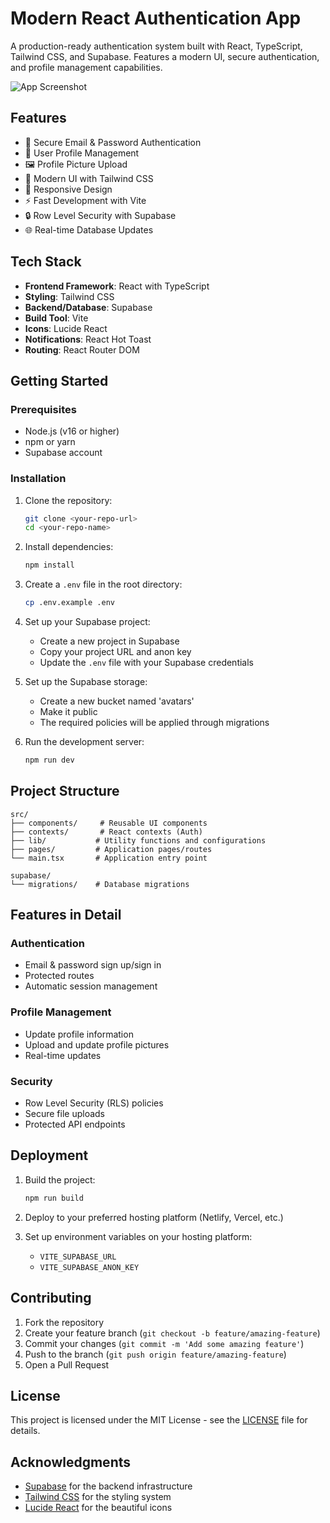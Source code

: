 # Modern React Authentication App

A production-ready authentication system built with React, TypeScript, Tailwind CSS, and Supabase. Features a modern UI, secure authentication, and profile management capabilities.

![App Screenshot](https://images.unsplash.com/photo-1555066931-4365d14bab8c?auto=format&fit=crop&q=80&w=1000)

## Features

- 🔐 Secure Email & Password Authentication
- 👤 User Profile Management
- 🖼️ Profile Picture Upload
- 🎨 Modern UI with Tailwind CSS
- 📱 Responsive Design
- ⚡ Fast Development with Vite
- 🔒 Row Level Security with Supabase
- 🌐 Real-time Database Updates

## Tech Stack

- **Frontend Framework**: React with TypeScript
- **Styling**: Tailwind CSS
- **Backend/Database**: Supabase
- **Build Tool**: Vite
- **Icons**: Lucide React
- **Notifications**: React Hot Toast
- **Routing**: React Router DOM

## Getting Started

### Prerequisites

- Node.js (v16 or higher)
- npm or yarn
- Supabase account

### Installation

1. Clone the repository:
   ```bash
   git clone <your-repo-url>
   cd <your-repo-name>
   ```

2. Install dependencies:
   ```bash
   npm install
   ```

3. Create a `.env` file in the root directory:
   ```bash
   cp .env.example .env
   ```

4. Set up your Supabase project:
   - Create a new project in Supabase
   - Copy your project URL and anon key
   - Update the `.env` file with your Supabase credentials

5. Set up the Supabase storage:
   - Create a new bucket named 'avatars'
   - Make it public
   - The required policies will be applied through migrations

6. Run the development server:
   ```bash
   npm run dev
   ```

## Project Structure

```
src/
├── components/     # Reusable UI components
├── contexts/       # React contexts (Auth)
├── lib/           # Utility functions and configurations
├── pages/         # Application pages/routes
└── main.tsx       # Application entry point

supabase/
└── migrations/    # Database migrations
```

## Features in Detail

### Authentication
- Email & password sign up/sign in
- Protected routes
- Automatic session management

### Profile Management
- Update profile information
- Upload and update profile pictures
- Real-time updates

### Security
- Row Level Security (RLS) policies
- Secure file uploads
- Protected API endpoints

## Deployment

1. Build the project:
   ```bash
   npm run build
   ```

2. Deploy to your preferred hosting platform (Netlify, Vercel, etc.)

3. Set up environment variables on your hosting platform:
   - `VITE_SUPABASE_URL`
   - `VITE_SUPABASE_ANON_KEY`

## Contributing

1. Fork the repository
2. Create your feature branch (`git checkout -b feature/amazing-feature`)
3. Commit your changes (`git commit -m 'Add some amazing feature'`)
4. Push to the branch (`git push origin feature/amazing-feature`)
5. Open a Pull Request

## License

This project is licensed under the MIT License - see the [LICENSE](LICENSE) file for details.

## Acknowledgments

- [Supabase](https://supabase.io/) for the backend infrastructure
- [Tailwind CSS](https://tailwindcss.com/) for the styling system
- [Lucide React](https://lucide.dev/) for the beautiful icons
